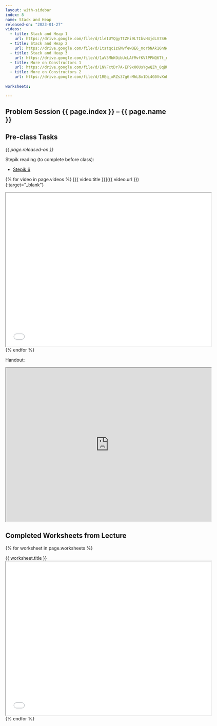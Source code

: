 ```yaml
---
layout: with-sidebar
index: 8
name: Stack and Heap
released-on: "2023-01-27"
videos:
  - title: Stack and Heap 1
    url: https://drive.google.com/file/d/1leIUYQgyTtZFi9LTIbvH4jdLV7SHcf3W
  - title: Stack and Heap 2
    url: https://drive.google.com/file/d/1tstqc1zGMvfewQE6_morbNAk16nNqnXv
  - title: Stack and Heap 3
    url: https://drive.google.com/file/d/1aV5MbKOibUcLAfMvfKVlPPNQ6Tt_n9Z4
  - title: More on Constructors 1
    url: https://drive.google.com/file/d/1NVFctDr7A-EP9x00UsYgwQZh_8qBUPCv
  - title: More on Constructors 2
    url: https://drive.google.com/file/d/1REq_xRZs37g6-MhL8x1Di4G0VvXnBa8y
  
worksheets:

---
```


## Problem Session {{ page.index }} – {{ page.name }}

## Pre-class Tasks

_{{ page.released-on }}_

Stepik reading (to complete before class):
- [Stepik 6](https://stepik.org/lesson/573911/step/1?unit=568501)

{% for video in page.videos %}
[{{ video.title }}]({{ video.url }}){:target="_blank"}

<iframe src="{{ video.url }}/preview" width="640" height="480" allow="autoplay"></iframe>
{% endfor %}

Handout:

<iframe src="https://drive.google.com/file/d/1wub2JYXpNlKiC8cN8HiwGOCA3Zk5yMbk/preview" width="640" height="480" allow="autoplay"></iframe>

## Completed Worksheets from Lecture

{% for worksheet in page.worksheets %}
<div class="worksheetBox">
{{ worksheet.title }}
<br>
<iframe src="{{ worksheet.url }}/preview" width="640" height="480" allow="autoplay"></iframe>
</div>
{% endfor %}